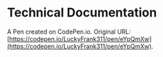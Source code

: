# Technical Documentation

A Pen created on CodePen.io. Original URL: [https://codepen.io/LuckyFrank311/pen/eYpQmXw](https://codepen.io/LuckyFrank311/pen/eYpQmXw).



